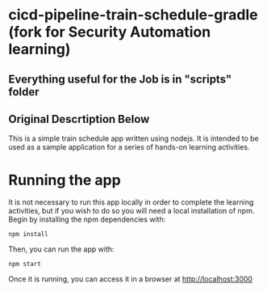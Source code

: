 # cicd-pipeline-train-schedule-gradle (fork for Security Automation learning)

## Everything useful for the Job is in "scripts" folder

## Original Descrtiption Below
This is a simple train schedule app written using nodejs. It is intended to be used as a sample application for a series of hands-on learning activities.


# Running the app

It is not necessary to run this app locally in order to complete the learning activities, but if you wish to do so you will need a local installation of npm. Begin by installing the npm dependencies with:

    npm install

Then, you can run the app with:

    npm start

Once it is running, you can access it in a browser at [http://localhost:3000](http://localhost:3000)



